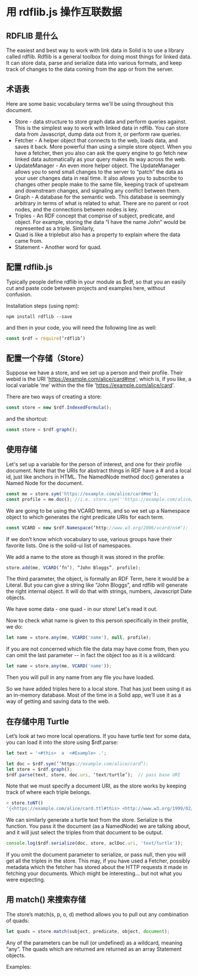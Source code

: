 # 用 rdflib.js 操作互联数据

## RDFLIB 是什么

The easiest and best way to work with link data in Solid is to use a library called rdflib. Rdflib is a general toolbox for doing most things for linked data. It can store data, parse and serialize data into various formats, and keep track of changes to the data coming from the app or from the server.

## 术语表

Here are some basic vocabulary terms we'll be using throughout this document.

- Store - data structure to store graph data and perform queries against. This is the simplest way to work with linked data in rdflib. You can store data from Javascript, dump data out from it, or perform raw queries.
- Fetcher - A helper object that connects to the web, loads data, and saves it back. More powerful than using a simple store object. When you have a fetcher, then you also can ask the query engine to go fetch new linked data automatically as your query makes its way across the web.
- UpdateManager - An even more helper object. The UpdateManager allows you to send small changes to the server to “patch” the data as your user changes data in real time. It also allows you to subscribe to changes other people make to the same file, keeping track of upstream and downstream changes, and signaling any conflict between them.
- Graph - A database for the semantic web. This database is seemingly arbitrary in terms of what is related to what. There are no parent or root nodes, and the connections between nodes is key.
- Triples - An RDF concept that comprise of subject, predicate, and object. For example, storing the data “I have the name John” would be represented as a triple. Similarly,
- Quad is like a triplebut also has a property to explain where the data came from.
- Statement - Another word for quad.

## 配置 rdflib.js

Typically people define rdflib in your module as $rdf, so that you an easily cut and paste code between projects and examples here, without confusion.

Installation steps (using npm):

```shell
npm install rdflib --save
```

and then in your code, you will need the following line as well:

```javascript
const $rdf = require(‘rdflib’)
```

## 配置一个存储（Store）

Suppose we have a store, and we set up a person and their profile. Their webid is the URI 'https://example.com/alice/card#me', which is, if you like, a local variable ‘me’ within the the file 'https://example.com/alice/card'.

There are two ways of creating a store:

```javascript
const store = new $rdf.IndexedFormula();
```

and the shortcut:

```javascript
const store = $rdf.graph();
```

## 使用存储

Let's set up a variable for the person of interest, and one for their profile document. Note that the URIs for abstract things in RDF have a # and a local id, just like anchors in HTML. The NamedNode method doc() generates a Named Node for the document.

```javascript
const me = store.sym('https://example.com/alice/card#me');
const profile = me.doc(); //i.e. store.sym(''https://example.com/alice/card#me')
```

We are going to be using the VCARD terms, and so we set up a Namespace object to which generates the right predicate URIs for each term.

```javascript
const VCARD = new $rdf.Namespace(‘http://www.w3.org/2006/vcard/ns#‘);
```

If we don’t know which vocabulary to use, various groups have their favorite lists. One is the solid-ui list of namespaces.

We add a name to the store as though it was stored in the profile:

```javascript
store.add(me, VCARD(‘fn’), “John Bloggs”, profile);
```

The third parameter, the object, is formally an RDF Term, here it would be a Literal. But you can give a string like “John Bloggs”, and rdflib will generate the right internal object. It will do that with strings, numbers, Javascript Date objects.

We have some data - one quad - in our store! Let's read it out.

Now to check what name is given to this person specifically in their profile, we do:

```javascript
let name = store.any(me, VCARD('name'), null, profile);
```

If you are not concerned which file the data may have come from, then you can omit the last parameter -- in fact the object too as it is a wildcard:

```javascript
let name = store.any(me, VCARD('name'));
```

Then you will pull in any name from any file you have loaded.

So we have added triples here to a local store. That has just been using it as an in-memory database. Most of the time in a Solid app, we’ll use it as a way of getting and saving data to the web.

## 在存储中用 Turtle

Let’s look at two more local operations. If you have turtle text for some data, you can load it into the store using $rdf.parse:

```javascript
let text = '<#this>  a  <#Example> .';

let doc = $rdf.sym(‘’https://example.com/alice/card”);
let store = $rdf.graph();
$rdf.parse(text, store, doc.uri, ‘text/turtle’);  // pass base URI
```

Note that we must specify a document URI, as the store works by keeping track of where each triple belongs.

```javascript
> store.toNT()
'{<https://example.com/alice/card.ttl#this> <http://www.w3.org/1999/02/22-rdf-syntax-ns#type> <https://example.com/alice/card.ttl#Example> .}'
```

We can similarly generate a turtle text from the store. Serialize is the function. You pass it the document (as a NamedNode) we are talking about, and it will just select the triples from that document to be output.

```javascript
console.log($rdf.serialize(doc, store, aclDoc.uri, 'text/turtle'));
```

If you omit the document parameter to serialize, or pass null, then you will get all the triples in the store. This may, if you have used a Fetcher, possibly metadata which the fetcher has stored about the HTTP requests it made in fetching your documents. Which might be interesting... but not what you were expecting.

## 用 match() 来搜索存储

The store’s match(s, p, o, d) method allows you to pull out any combination of quads:

```javascript
let quads = store.match(subject, predicate, object, document);
```

Any of the parameters can be null (or undefined) as a wildcard, meaning “any”. The quads which are returned are returned as an array Statement objects.

Examples:
